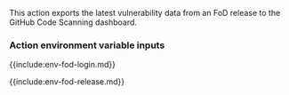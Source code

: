 This action exports the latest vulnerability data from an FoD release to the GitHub Code Scanning dashboard.

### Action environment variable inputs

{{include:env-fod-login.md}}

{{include:env-fod-release.md}}
